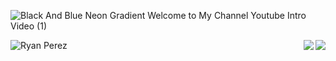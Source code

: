 
![Black And Blue Neon Gradient Welcome to My Channel Youtube Intro Video (1)](https://user-images.githubusercontent.com/100801498/176010555-fbfe752a-1d5e-41c4-b0f8-9b73bdfd0bca.gif)



<a href="">
  <img align="right" src="https://github-readme-stats.vercel.app/api?username=Ryan-Perez&show_icons=true&theme=radical&hide_border=true" />
</a>
<a href="">
  <img align="right" src="https://github-readme-stats.vercel.app/api/top-langs/?username=Ryan-Perez&theme=radical&hide_border=true&layout=compact" />
</a>


![Ryan Perez](https://raw.githubusercontent.com/Trilokia/Trilokia/379277808c61ef204768a61bbc5d25bc7798ccf1/bottom_header.svg)
